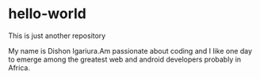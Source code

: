 # hello-world
This is just another repository

My name is Dishon Igariura.Am passionate about coding and I like one day to emerge among the greatest web and android developers probably in Africa. 
